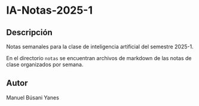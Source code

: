 # IA-Notas-2025-1


## Descripción
Notas semanales para la clase de inteligencia artificial del semestre 2025-1.

En el directorio `notas` se encuentran archivos de markdown de las notas de clase organizados por semana.

 
## Autor
Manuel Búsani Yanes